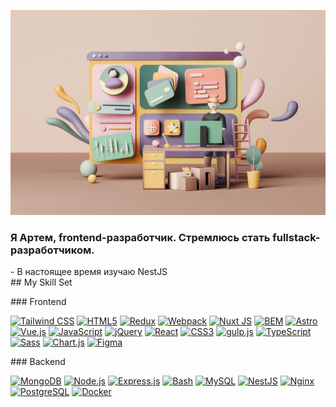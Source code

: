 
![](./d994d9144509937.628dbaac69fa9.jpg)

### Я Артем, frontend-разработчик. Стремлюсь стать fullstack-разработчиком.

\- В настоящее время изучаю NestJS  
\## My Skill Set

\### Frontend

[![Tailwind CSS](https://profilinator.rishav.dev/skills-assets/tailwindcss.svg)](https://www.tailwindcss.com/) [![HTML5](https://profilinator.rishav.dev/skills-assets/html5-original-wordmark.svg)](https://en.wikipedia.org/wiki/HTML5) [![Redux](https://profilinator.rishav.dev/skills-assets/redux-original.svg)](https://redux.js.org/) [![Webpack](https://profilinator.rishav.dev/skills-assets/webpack-original.svg)](https://webpack.js.org/) [![Nuxt JS](https://profilinator.rishav.dev/skills-assets/nuxt.png)](https://nuxtjs.org/) [![BEM](https://profilinator.rishav.dev/skills-assets/bem.svg)](http://getbem.com/) [![Astro](https://profilinator.rishav.dev/skills-assets/astro.svg)](https://www.astro.build/) [![Vue.js](https://profilinator.rishav.dev/skills-assets/vuejs-original-wordmark.svg)](https://vuejs.org/) [![JavaScript](https://profilinator.rishav.dev/skills-assets/javascript-original.svg)](https://www.javascript.com/) [![jQuery](https://profilinator.rishav.dev/skills-assets/jquery.png)](https://jquery.com/) [![React](https://profilinator.rishav.dev/skills-assets/react-original-wordmark.svg)](https://reactjs.org/) [![CSS3](https://profilinator.rishav.dev/skills-assets/css3-original-wordmark.svg)](https://www.w3schools.com/css/) [![gulp.js](https://profilinator.rishav.dev/skills-assets/gulp-plain.svg)](https://gulpjs.com/) [![TypeScript](https://profilinator.rishav.dev/skills-assets/typescript-original.svg)](https://www.typescriptlang.org/) [![Sass](https://profilinator.rishav.dev/skills-assets/sass-original.svg)](https://sass-lang.com/) [![Chart.js](https://profilinator.rishav.dev/skills-assets/logo-title.svg)](https://www.chartjs.org/) [![Figma](https://profilinator.rishav.dev/skills-assets/figma-icon.svg)](https://www.figma.com/)

\### Backend

[![MongoDB](https://profilinator.rishav.dev/skills-assets/mongodb-original-wordmark.svg)](https://www.mongodb.com/) [![Node.js](https://profilinator.rishav.dev/skills-assets/nodejs-original-wordmark.svg)](https://nodejs.org/) [![Express.js](https://profilinator.rishav.dev/skills-assets/express-original-wordmark.svg)](https://expressjs.com/) [![Bash](https://profilinator.rishav.dev/skills-assets/gnu_bash-icon.svg)](https://www.gnu.org/software/bash/) [![MySQL](https://profilinator.rishav.dev/skills-assets/mysql-original-wordmark.svg)](https://www.mysql.com/) [![NestJS](https://profilinator.rishav.dev/skills-assets/nestjs.svg)](https://nestjs.com/) [![Nginx](https://profilinator.rishav.dev/skills-assets/nginx-original.svg)](https://www.nginx.com/) [![PostgreSQL](https://profilinator.rishav.dev/skills-assets/postgresql-original-wordmark.svg)](https://www.postgresql.org/) [![Docker](https://profilinator.rishav.dev/skills-assets/docker-original-wordmark.svg)](https://www.docker.com/)
  
